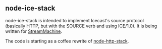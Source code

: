 ## node-ice-stack

node-ice-stack is intended to implement Icecast's source protocol (basically 
HTTP, but with the SOURCE verb and using ICE/1.0).  It is being written for 
[StreamMachine](http://github.com/StreamMachine/StreamMachine).

The code is starting as a coffee rewrite of 
[node-http-stack](https://github.com/TooTallNate/node-http-stack).